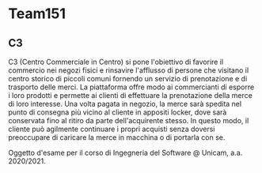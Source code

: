 # Team151
## C3
C3 (Centro Commerciale in Centro) si pone l'obiettivo di favorire il commercio nei negozi fisici e rinsavire l'afflusso di persone che visitano il centro storico di piccoli comuni fornendo un servizio di prenotazione e di trasporto delle merci. La piattaforma offre modo ai commercianti di esporre i loro prodotti e permette ai clienti di effettuare la prenotazione della merce di loro interesse. Una volta pagata in negozio, la merce sarà spedita nel punto di consegna più vicino al cliente in appositi locker, dove sarà conservata fino al ritiro da parte dell'acquirente stesso. In questo modo, il cliente può agilmente continuare i propri acquisti senza doversi preoccupare di caricare la merce in macchina o di portarla con se.

Oggetto d'esame per il corso di Ingegneria del Software @ Unicam, a.a. 2020/2021. 
